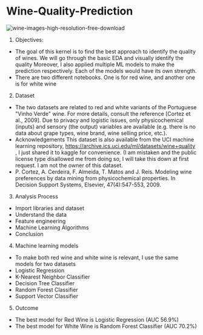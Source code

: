 # Wine-Quality-Prediction
![wine-images-high-resolution-free-download](https://user-images.githubusercontent.com/63126292/97619738-96eda680-19ee-11eb-8b50-323cd9900bca.jpg)

1. Objectives: 
* The goal of this kernel is to find the best approach to identify the quality of wines. We will go through the basic EDA and visually identify the quality 
Moreover, I also applied multiple ML models to make the prediction respectively. Each of the models would have its own strength.
* There are two different notebooks. One is for red wine, and another one is for white wine

2. Dataset
* The two datasets are related to red and white variants of the Portuguese "Vinho Verde" wine. For more details, consult the reference [Cortez et al., 2009]. Due to privacy and logistic issues, only physicochemical (inputs) and sensory (the output) variables are available (e.g. there is no data about grape types, wine brand, wine selling price, etc.).
* Acknowledgements
 This dataset is also available from the UCI machine learning repository, https://archive.ics.uci.edu/ml/datasets/wine+quality , I just shared it to kaggle for convenience. (I am mistaken and the public license type disallowed me from doing so, I will take this down at first request. I am not the owner of this dataset.
* P. Cortez, A. Cerdeira, F. Almeida, T. Matos and J. Reis. Modeling wine preferences by data mining from physicochemical properties. In Decision Support Systems, Elsevier, 47(4):547-553, 2009.

3. Analysis Process
* Import libraries and dataset
* Understand the data
* Feature engineering
* Machine Learning Algorithms
* Conclusion

4. Machine learning models
* To make both red wine and white wine is relevant, I use the same models for two datasets
* Logistic Regression
* K-Nearest Neighbor Classifier
* Decision Tree Classifier
* Random Forest Classifier
* Support Vector Classifier

5. Outcome
* The best model for Red Wine is Logistic Regression (AUC 56.9%)
* The best model for White Wine is Random Forest Classifier (AUC 70.2%)
